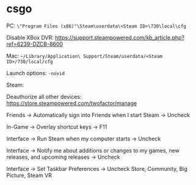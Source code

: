 # csgo
PC: `\"Program Files (x86)"\Steam\userdata\<Steam ID>\730\local\cfg`

Disable XBox DVR: https://support.steampowered.com/kb_article.php?ref=6239-DZCB-8600

Mac: `~/Library/Application\ Support/Steam/userdata/<Steam ID>/730/local/cfg`


Launch options: `-novid`


Steam:

Deauthorize all other devices: https://store.steampowered.com/twofactor/manage

Friends -> Automatically sign into Friends when I start Steam -> Uncheck

In-Game -> Overlay shortcut keys -> F11

Interface -> Run Steam when my computer starts -> Uncheck

Interface -> Notify me about additions or changes to my games, new releases, and upcoming releases -> Uncheck

Interface -> Set Taskbar Preferences -> Uncheck Store, Community, Big Picture, Steam VR
